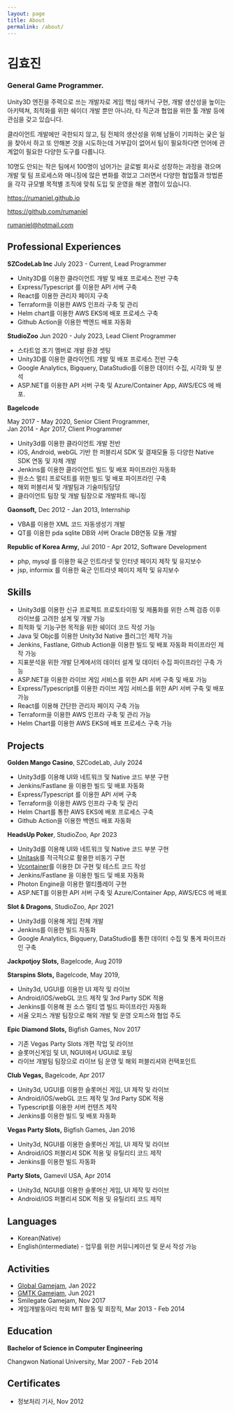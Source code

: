 ```yaml
---
layout: page
title: About
permalink: /about/
---
```


# 김효진

### General Game Programmer.

Unity3D 엔진을 주력으로 쓰는 개발자로 게임 핵심 매카닉 구현, 개발 생산성을 높이는 아키텍쳐, 최적화를 위한 쉐이더 개발 뿐만 아니라, 타 직군과 협업을 위한 툴 개발 등에 관심을 갖고 있습니다.

클라이언트 개발에만 국한되지 않고, 팀 전체의 생산성을 위해 남들이 기피하는 궂은 일을 찾아서 하고 또 안해본 것을 시도하는데 거부감이 없어서 팀이 필요하다면 언어에 관계없이 필요한 다양한 도구를 다룹니다.

10명도 안되는 작은 팀에서 100명이 넘어가는 글로벌 회사로 성장하는 과정을 겪으며 개발 및 팀 프로세스와 매니징에 많은 변화를 겪었고 그러면서 다양한 협업툴과 방법론을 각각 규모별 목적별 조직에 맞춰 도입 및 운영을 해본 경험이 있습니다.

https://rumaniel.github.io

https://github.com/rumaniel

rumaniel@hotmail.com

## Professional Experiences

**SZCodeLab Inc** July 2023 - Current, Lead Programmer

- Unity3D를 이용한 클라이언트 개발 및 배포 프로세스 전반 구축
- Express/Typescript 를 이용한 API 서버 구축
- React를 이용한 관리자 페이지 구축
- Terraform을 이용한 AWS 인프라 구축 및 관리
- Helm chart를 이용한 AWS EKS에 배포 프로세스 구축
- Github Action을 이용한 백엔드 배포 자동화

**StudioZoo** Jun 2020 - July 2023, Lead Client Programmer

- 스타트업 초기 멤버로 개발 환경 셋팅
- Unity3D를 이용한 클라이언트 개발 및 배포 프로세스 전반 구축
- Google Analytics, Bigquery, DataStudio를 이용한 데이터 수집, 시각화 및 분석
- ASP.NET를 이용한 API 서버 구축 및 Azure/Container App, AWS/ECS 에 배포.

**Bagelcode**

May 2017 - May 2020, Senior Client Programmer,<br>Jan 2014 - Apr 2017, Client Programmer

- Unity3d를 이용한 클라이언트 개발 전반
- iOS, Android, webGL 기반 한 퍼블리셔 SDK 및 결재모듈 등 다양한 Native SDK 연동 및 자체 개발
- Jenkins를 이용한 클라이언트 빌드 및 배포 파이프라인 자동화
- 원소스 멀티 프로덕트를 위한 빌드 및 배포 파이프라인 구축
- 해외 퍼블리셔 및 개발팀과 기술미팅담당
- 클라이언트 팀장 및 개발 팀장으로 개발파트 매니징

**Gaonsoft,** Dec 2012 - Jan 2013, Internship

- VBA를 이용한 XML 코드 자동생성기 개발
- QT를 이용한 pda sqlite DB와 서버 Oracle DB연동 모듈 개발

**Republic of Korea Army,**  Jul 2010 - Apr 2012, Software Development

- php, mysql 를 이용한 육군 인트라넷 및 인터넷 페이지 제작 및 유지보수
- jsp, informix 를 이용한 육군 인트라넷 페이지 제작 및 유지보수

## Skills

- Unity3d를 이용한 신규 프로젝트 프로토타이핑 및 제품화를 위한 스펙 검증 이후 라이브를 고려한 설계 및 개발 가능
- 최적화 및 기능구현 목적을 위한 쉐이더 코드 작성 가능
- Java 및 Objc를 이용한 Unity3d Native 플러그인 제작 가능
- Jenkins, Fastlane, Github Action을 이용한 빌드 및 배포 자동화 파이프라인 제작 가능
- 지표분석을 위한 개발 단계에서의 데이터 설계 및 데이터 수집 파이프라인 구축 가능
- ASP.NET을 이용한 라이브 게임 서비스를 위한 API 서버 구축 및 배포 가능
- Express/Typescript를 이용한 라이브 게임 서비스를 위한 API 서버 구축 및 배포 가능
- React를 이용해 간단한 관리자 페이지 구축 가능
- Terraform을 이용한 AWS 인프라 구축 및 관리 가능
- Helm Chart를 이용한 AWS EKS에 배포 프로세스 구축 가능

## Projects

**Golden Mango Casino**, SZCodeLab, July 2024

- Unity3d를 이용해 UI와 네트워크 및 Native 코드 부분 구현
- Jenkins/Fastlane 을 이용한 빌드 및 배포 자동화
- Express/Typescript 를 이용한 API 서버 구축
- Terraform을 이용한 AWS 인프라 구축 및 관리
- Helm Chart를 통한 AWS EKS에 배포 프로세스 구축
- Github Action을 이용한 백엔드 배포 자동화

**HeadsUp Poker**, StudioZoo, Apr 2023 

- Unity3d를 이용해 UI와 네트워크 및 Native 코드 부분 구현
- [Unitask](https://github.com/Cysharp/UniTask)를 적극적으로 활용한 비동기 구현
- [Vcontainer](https://github.com/hadashiA/VContainer)를 이용한 DI 구현 및 테스트 코드 작성
- Jenkins/Fastlane 을 이용한 빌드 및 배포 자동화
- Photon Engine을 이용한 멀티플레이 구현
- ASP.NET를 이용한 API 서버 구축 및 Azure/Container App, AWS/ECS 에 배포

**Slot & Dragons**, StudioZoo, Apr 2021 

- Unity3d를 이용해 게임 전체 개발
- Jenkins를 이용한 빌드 자동화
- Google Analytics, Bigquery, DataStudio를 통한 데이터 수집 및 통계 파이프라인 구축

**Jackpotjoy Slots,** Bagelcode, Aug 2019

**Starspins Slots,** Bagelcode, May 2019,

- Unity3d, UGUI를 이용한 UI 제작 및 라이브
- Android/iOS/webGL 코드 제작 및 3rd Party SDK 적용
- Jenkins를 이용해 원 소스 멀티 앱 빌드 파이프라인 자동화
- 서울 오피스 개발 팀장으로 해외 개발 및 운영 오피스와 협업 주도

**Epic Diamond Slots,** Bigfish Games, Nov 2017

- 기존 Vegas Party Slots 개편 작업 및 라이브
- 슬롯머신게임 및 UI, NGUI에서 UGUI로 포팅
- 라이브 개발팀 팀장으로 라이브 팀 운영 및 해외 퍼블리셔와 컨택포인트

**Club Vegas,** Bagelcode, Apr 2017

- Unity3d, UGUI를 이용한 슬롯머신 게임, UI 제작 및 라이브
- Android/iOS/webGL 코드 제작 및 3rd Party SDK 적용
- Typescript를 이용한 서버 컨텐츠 제작
- Jenkins를 이용한 빌드 및 배포 자동화

**Vegas Party Slots,** Bigfish Games, Jan 2016

- Unity3d, NGUI를 이용한 슬롯머신 게임, UI 제작 및 라이브
- Android/iOS 퍼블리셔 SDK 적용 및 유틸리티 코드 제작
- Jenkins를 이용한 빌드 자동화

**Party Slots,** Gamevil USA, Apr 2014

- Unity3d, NGUI를 이용한 슬롯머신 게임, UI 제작 및 라이브
- Android/iOS 퍼블리셔 SDK 적용 및 유틸리티 코드 제작

## Languages

- Korean(Native)
- English(intermediate) - 업무를 위한 커뮤니케이션 및 문서 작성 가능

## Activities

- [Global Gamejam](https://globalgamejam.org/2022/games/yesno-machine-2), Jan 2022
- [GMTK Gamejam](https://rumaniel.itch.io/gmtk2021-luciddream), Jun 2021
- Smilegate Gamejam, Nov 2017
- 게임개발동아리 학회 MIT 활동 및 회장직, Mar 2013 - Feb 2014

## Education

**Bachelor of Science in Computer Engineering**

Changwon National University, Mar 2007 - Feb 2014

## Certificates

- 정보처리 기사, Nov 2012
